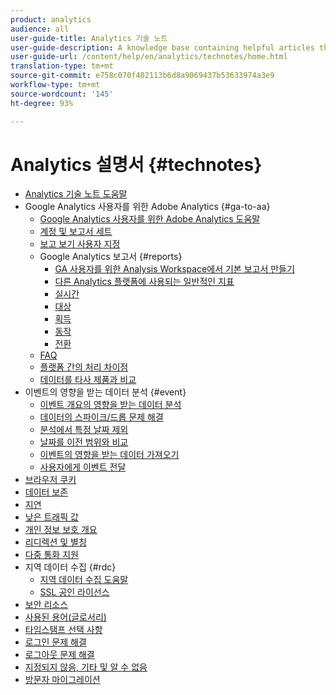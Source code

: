 ```yaml
---
product: analytics
audience: all
user-guide-title: Analytics 기술 노트
user-guide-description: A knowledge base containing helpful articles that don't belong to a specific analytics tool or component.
user-guide-url: /content/help/en/analytics/technotes/home.html
translation-type: tm+mt
source-git-commit: e758c070f402113b6d8a9069437b53633974a3e9
workflow-type: tm+mt
source-wordcount: '145'
ht-degree: 93%

---
```



# Analytics 설명서 {#technotes}

+ [Analytics 기술 노트 도움말](home.md)
+ Google Analytics 사용자를 위한 Adobe Analytics {#ga-to-aa}
   + [Google Analytics 사용자를 위한 Adobe Analytics 도움말](ga-to-aa/home.md)
   + [계정 및 보고서 세트](ga-to-aa/accounts.md)
   + [보고 보기 사용자 지정](ga-to-aa/customization.md)
   + Google Analytics 보고서 {#reports}
      + [GA 사용자를 위한 Analysis Workspace에서 기본 보고서 만들기](ga-to-aa/reports/create-report.md)
      + [다른 Analytics 플랫폼에 사용되는 일반적인 지표](ga-to-aa/reports/common-metrics.md)
      + [실시간](ga-to-aa/reports/realtime-reports.md)
      + [대상](ga-to-aa/reports/audience-reports.md)
      + [획득](ga-to-aa/reports/acquisition-reports.md)
      + [동작](ga-to-aa/reports/behavior-reports.md)
      + [전환](ga-to-aa/reports/conversions-reports.md)
   + [FAQ](ga-to-aa/faq.md)
   + [플랫폼 간의 처리 차이점](ga-to-aa/processing-differences.md)
   + [데이터를 타사 제품과 비교](ga-to-aa/compare-data.md)
+ 이벤트의 영향을 받는 데이터 분석 {#event}
   + [이벤트 개요의 영향을 받는 데이터 분석](event/overview.md)
   + [데이터의 스파이크/드롭 문제 해결](event/spikes-drops.md)
   + [분석에서 특정 날짜 제외](event/segments.md)
   + [날짜를 이전 범위와 비교](event/compare-dates.md)
   + [이벤트의 영향을 받는 데이터 가져오기](event/calcmetrics.md)
   + [사용자에게 이벤트 전달](event/communicate.md)
+ [브라우저 쿠키](cookies.md)
+ [데이터 보존](data-retention.md)
+ [지연](latency.md)
+ [낮은 트래픽 값](low-traffic.md)
+ [개인 정보 보호 개요](privacy-overview.md)
+ [리디렉션 및 별칭](redirects.md)
+ [다중 통화 지원](multicurrency.md)
+ 지역 데이터 수집 {#rdc}
   + [지역 데이터 수집 도움말](rdc/regional-data-collection.md)
   + [SSL 공인 라이선스](rdc/ssl-cert-licensing.md)
+ [보안 리소스](security.md)
+ [사용된 용어(글로서리)](terms.md)
+ [타임스탬프 선택 사항](timestamps-optional.md)
+ [로그인 문제 해결](troubleshoot-login.md)
+ [로그아웃 문제 해결](troubleshoot-sessions.md)
+ [지정되지 않음, 기타 및 알 수 없음](unspecified.md)
+ [방문자 마이그레이션](visitor-migration.md)
